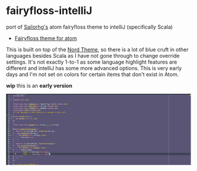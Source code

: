 # fairyfloss-intelliJ
port of [Sailorhg's](https://github.com/sailorhg) atom fairyfloss theme to intelliJ (specifically Scala)

* [Fairyfloss theme for atom](https://github.com/sailorhg/fairyfloss)

This is built on top of the [Nord Theme](https://github.com/arcticicestudio/nord-jetbrains-editor), so there is a lot of blue cruft in other languages besides Scala as I have not gone through to change override settings.  It's not exactly 1-to-1 as some language highlight features are different and intelliJ has some more advanced options.  This is very early days and I'm not set on colors for certain items that don't exist in Atom. 

**wip** this is an **early version** 

![example screen](ff-int.png)
